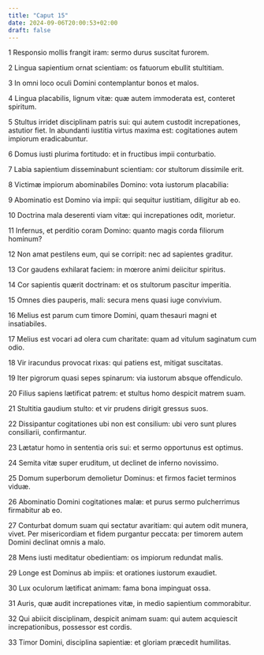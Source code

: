 ```yaml
---
title: "Caput 15"
date: 2024-09-06T20:00:53+02:00
draft: false
---
```



1 Responsio mollis frangit iram: sermo durus suscitat furorem.

2 Lingua sapientium ornat scientiam: os fatuorum ebullit stultitiam.

3 In omni loco oculi Domini contemplantur bonos et malos.

4 Lingua placabilis, lignum vitæ: quæ autem immoderata est, conteret spiritum.

5 Stultus irridet disciplinam patris sui: qui autem custodit increpationes, astutior fiet. In abundanti iustitia virtus maxima est: cogitationes autem impiorum eradicabuntur.

6 Domus iusti plurima fortitudo: et in fructibus impii conturbatio.

7 Labia sapientium disseminabunt scientiam: cor stultorum dissimile erit.

8 Victimæ impiorum abominabiles Domino: vota iustorum placabilia:

9 Abominatio est Domino via impii: qui sequitur iustitiam, diligitur ab eo.

10 Doctrina mala deserenti viam vitæ: qui increpationes odit, morietur.

11 Infernus, et perditio coram Domino: quanto magis corda filiorum hominum?

12 Non amat pestilens eum, qui se corripit: nec ad sapientes graditur.

13 Cor gaudens exhilarat faciem: in mœrore animi deiicitur spiritus.

14 Cor sapientis quærit doctrinam: et os stultorum pascitur imperitia.

15 Omnes dies pauperis, mali: secura mens quasi iuge convivium.

16 Melius est parum cum timore Domini, quam thesauri magni et insatiabiles.

17 Melius est vocari ad olera cum charitate: quam ad vitulum saginatum cum odio.

18 Vir iracundus provocat rixas: qui patiens est, mitigat suscitatas.

19 Iter pigrorum quasi sepes spinarum: via iustorum absque offendiculo.

20 Filius sapiens lætificat patrem: et stultus homo despicit matrem suam.

21 Stultitia gaudium stulto: et vir prudens dirigit gressus suos.

22 Dissipantur cogitationes ubi non est consilium: ubi vero sunt plures consiliarii, confirmantur.

23 Lætatur homo in sententia oris sui: et sermo opportunus est optimus.

24 Semita vitæ super eruditum, ut declinet de inferno novissimo.

25 Domum superborum demolietur Dominus: et firmos faciet terminos viduæ.

26 Abominatio Domini cogitationes malæ: et purus sermo pulcherrimus firmabitur ab eo.

27 Conturbat domum suam qui sectatur avaritiam: qui autem odit munera, vivet. Per misericordiam et fidem purgantur peccata: per timorem autem Domini declinat omnis a malo.

28 Mens iusti meditatur obedientiam: os impiorum redundat malis.

29 Longe est Dominus ab impiis: et orationes iustorum exaudiet.

30 Lux oculorum lætificat animam: fama bona impinguat ossa.

31 Auris, quæ audit increpationes vitæ, in medio sapientium commorabitur.

32 Qui abiicit disciplinam, despicit animam suam: qui autem acquiescit increpationibus, possessor est cordis.

33 Timor Domini, disciplina sapientiæ: et gloriam præcedit humilitas.

